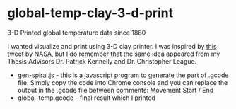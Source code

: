 # global-temp-clay-3-d-print
3-D Printed global temperature data since 1880

I wanted visualize and print using 3-D clay printer. I was inspired by [this tweet](https://twitter.com/nasaclimate/status/1504197492572712960?lang=en) by NASA, but I do remember that the same idea appeared from my Thesis Advisors Dr. Patrick Kennelly and Dr. Christopher League.

- gen-spiral.js - this is a javascript program to generate the part of .gcode file. Simply copy the code into Chrome console and you can replace the output in the .gcode file between comments: Movement Start / End
- global-temp.gcode - final result which I printed




